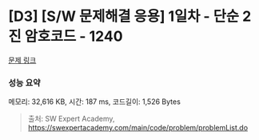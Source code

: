 # [D3] [S/W 문제해결 응용] 1일차 - 단순 2진 암호코드 - 1240 

[문제 링크](https://swexpertacademy.com/main/code/problem/problemDetail.do?contestProbId=AV15FZuqAL4CFAYD) 

### 성능 요약

메모리: 32,616 KB, 시간: 187 ms, 코드길이: 1,526 Bytes



> 출처: SW Expert Academy, https://swexpertacademy.com/main/code/problem/problemList.do